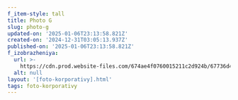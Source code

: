 ```yaml
---
f_item-style: tall
title: Photo G
slug: photo-g
updated-on: '2025-01-06T23:13:58.821Z'
created-on: '2024-12-31T03:05:13.937Z'
published-on: '2025-01-06T23:13:58.821Z'
f_izobrazheniya:
  url: >-
    https://cdn.prod.website-files.com/674ae4f0760015211c2d924b/67736d4d5a809bd1090c7e39_hFPuFTxhj9g.jpg
  alt: null
layout: '[foto-korporativy].html'
tags: foto-korporativy
---
```



